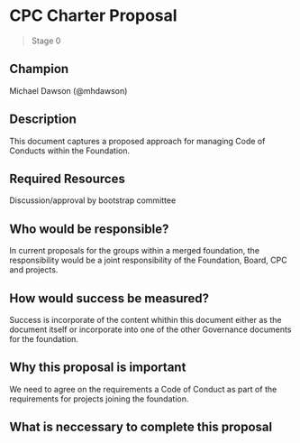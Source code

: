 # CPC Charter Proposal
>  Stage 0

## Champion

Michael Dawson (@mhdawson)

## Description

This document captures a proposed approach for
managing Code of Conducts within the Foundation.

## Required Resources

Discussion/approval by bootstrap committee

## Who would be responsible?

In current proposals for the groups within a merged
foundation, the responsibility would be a joint
responsibility of the Foundation, Board, CPC and projects.

## How would success be measured?

Success is incorporate of the content whithin this document
either as the document itself or incorporate into one
of the other Governance documents for the foundation.

## Why this proposal is important

We need to agree on the requirements a Code of Conduct
as part of the requirements for projects joining the
foundation.

## What is neccessary to complete this proposal


